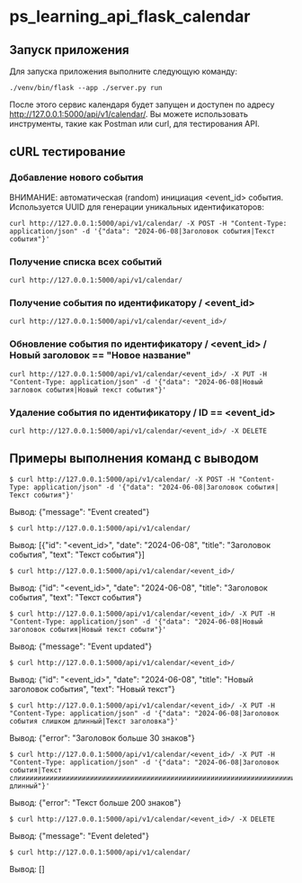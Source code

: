 # ps_learning_api_flask_calendar

## Запуск приложения

Для запуска приложения выполните следующую команду:

```
./venv/bin/flask --app ./server.py run
```

После этого сервис календаря будет запущен и доступен по адресу http://127.0.0.1:5000/api/v1/calendar/. Вы можете использовать инструменты, такие как Postman или curl, для тестирования API.

## cURL тестирование

### Добавление нового события

ВНИМАНИЕ: автоматическая (random) инициация <event_id> события. Используется UUID для генерации уникальных идентификаторов:
```
curl http://127.0.0.1:5000/api/v1/calendar/ -X POST -H "Content-Type: application/json" -d '{"data": "2024-06-08|Заголовок события|Текст события"}'
```

### Получение списка всех событий
```
curl http://127.0.0.1:5000/api/v1/calendar/
```

### Получение события по идентификатору / <event_id>
```
curl http://127.0.0.1:5000/api/v1/calendar/<event_id>/
```

### Обновление события по идентификатору / <event_id> / Новый заголовок == "Новое название"
```
curl http://127.0.0.1:5000/api/v1/calendar/<event_id>/ -X PUT -H "Content-Type: application/json" -d '{"data": "2024-06-08|Новый загловок события|Новый текст события"}'
```

### Удаление события по идентификатору / ID == <event_id>
```
curl http://127.0.0.1:5000/api/v1/calendar/<event_id>/ -X DELETE
```

## Примеры выполнения команд с выводом

```
$ curl http://127.0.0.1:5000/api/v1/calendar/ -X POST -H "Content-Type: application/json" -d '{"data": "2024-06-08|Заголовок события|Текст события"}'
```
Вывод: {"message": "Event created"}

```
$ curl http://127.0.0.1:5000/api/v1/calendar/
```
Вывод: [{"id": "<event_id>", "date": "2024-06-08", "title": "Заголовок события", "text": "Текст события"}]

```
$ curl http://127.0.0.1:5000/api/v1/calendar/<event_id>/
```
Вывод: {"id": "<event_id>", "date": "2024-06-08", "title": "Заголовок события", "text": "Текст события"}

```
$ curl http://127.0.0.1:5000/api/v1/calendar/<event_id>/ -X PUT -H "Content-Type: application/json" -d '{"data": "2024-06-08|Новый заголовок события|Новый текст событи"}'
```
Вывод: {"message": "Event updated"}

```
$ curl http://127.0.0.1:5000/api/v1/calendar/<event_id>/
```
Вывод: {"id": "<event_id>", "date": "2024-06-08", "title": "Новый заголовок события", "text": "Новый текст"}

```
$ curl http://127.0.0.1:5000/api/v1/calendar/<event_id>/ -X PUT -H "Content-Type: application/json" -d '{"data": "2024-06-08|Заголовок события слишком длинный|Текст заголовка"}'
```
Вывод: {"error": "Заголовок больше 30 знаков"}

```
$ curl http://127.0.0.1:5000/api/v1/calendar/<event_id>/ -X PUT -H "Content-Type: application/json" -d '{"data": "2024-06-08|Заголовок события|Текст слииииииииииииииииииииииииииииииииииииииииииииииииииииииииииииииииииииииииииииииииииииииииииииииииииииииииииииииииииииииииииииииииииииииииииииииииииииииииииииииииииииииииииииииииииииишком длинный"}'
```
Вывод: {"error": "Текст больше 200 знаков"}

```
$ curl http://127.0.0.1:5000/api/v1/calendar/<event_id>/ -X DELETE
```
Вывод: {"message": "Event deleted"}

```
$ curl http://127.0.0.1:5000/api/v1/calendar/
```
Вывод: []
